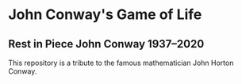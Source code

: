 # John Conway's Game of Life
## Rest in Piece John Conway 1937–2020

This repository is a tribute to the famous mathematician John Horton Conway.
